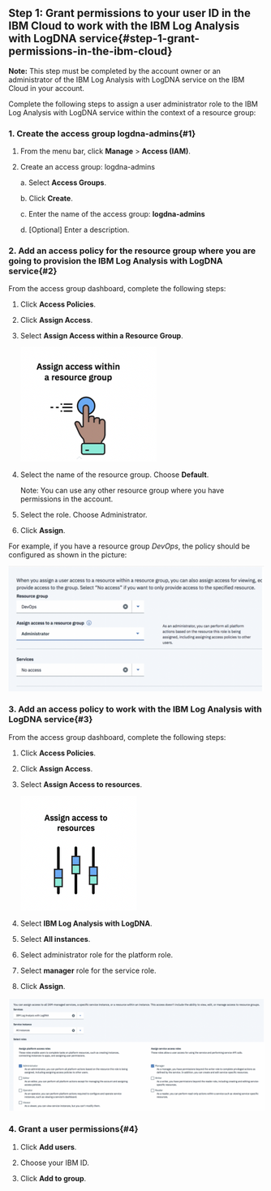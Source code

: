 ## Step 1: Grant permissions to your user ID in the IBM Cloud to work with the IBM Log Analysis with LogDNA service{#step-1-grant-permissions-in-the-ibm-cloud}

**Note:** This step must be completed by the account owner or an administrator of the IBM Log Analysis with LogDNA service on the IBM Cloud in your account.

Complete the following steps to assign a user administrator role to the IBM Log Analysis with LogDNA service within the context of a resource group:

### 1. Create the access group **logdna-admins**{#1}

1. From the menu bar, click **Manage** &gt; **Access (IAM)**.

2. Create an access group: logdna-admins  
        
    a. Select **Access Groups**.

    b. Click **Create**.

    c. Enter the name of the access group: **logdna-admins**

    d. [Optional] Enter a description.

### 2. Add an access policy for the resource group where you are going to provision the IBM Log Analysis with LogDNA service{#2}

From the access group dashboard, complete the following steps:

1. Click **Access Policies**.

2. Click **Assign Access**.

3. Select **Assign Access within a Resource Group**.

    ![](../images/logdna_img3.png)

4. Select the name of the resource group. Choose **Default**. 

    Note: You can use any other resource group where you have permissions in the account.

5. Select the role. Choose Administrator.

6. Click **Assign**.

For example, if you have a resource group *DevOps*, the policy should be configured as shown in the picture:

![](../images/logdna_img4.png)

### 3. Add an access policy to work with the IBM Log Analysis with LogDNA service{#3}

From the access group dashboard, complete the following steps:

1. Click **Access Policies**.

2. Click **Assign Access**.

3. Select **Assign Access to resources**.

    ![](../images/logdna_img5.png)

4. Select **IBM Log Analysis with LogDNA**.

5. Select **All instances**.

6. Select administrator role for the platform role.

7. Select **manager** role for the service role.

8. Click **Assign**.

![](../images/logdna_img6.png)

### 4. Grant a user permissions{#4}

1. Click **Add users**.

2. Choose your IBM ID.

3. Click **Add to group**.
